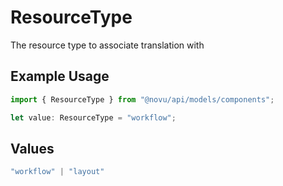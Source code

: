 # ResourceType

The resource type to associate translation with

## Example Usage

```typescript
import { ResourceType } from "@novu/api/models/components";

let value: ResourceType = "workflow";
```

## Values

```typescript
"workflow" | "layout"
```